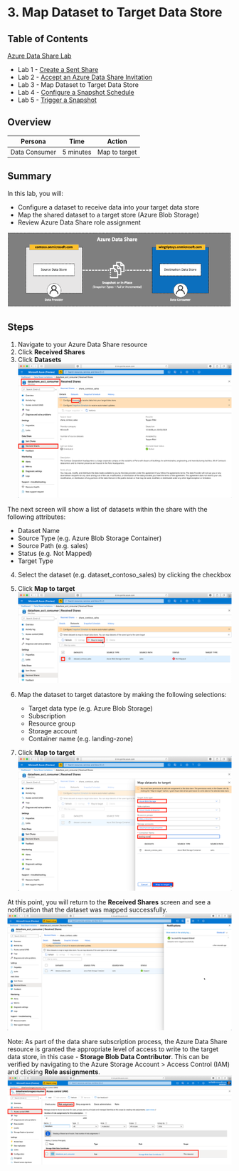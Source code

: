 # 3. Map Dataset to Target Data Store

## Table of Contents
[Azure Data Share Lab](../README.md)
* Lab 1 - [Create a Sent Share](../labs/01_create_share.md)
* Lab 2 - [Accept an Azure Data Share Invitation](../labs/02_accept_invitation.md)
* Lab 3 - Map Dataset to Target Data Store
* Lab 4 - [Configure a Snapshot Schedule](../labs/04_configure_snapshot.md)
* Lab 5 - [Trigger a Snapshot](../labs/05_trigger_snapshot.md)

## Overview
| Persona | Time | Action |
| -----  | ----- | ----- |
| Data Consumer | 5 minutes | Map to target |

## Summary
In this lab, you will:
* Configure a dataset to receive data into your target data store
* Map the shared dataset to a target store (Azure Blob Storage)
* Review Azure Data Share role assignment

![alt text](../images/azure_data_share_data_consumer.png "Azure Data Share - Data Consumer")

## Steps

1. Navigate to your Azure Data Share resource
2. Click **Received Shares**
3. Click **Datasets**
![alt text](../images/azure_data_share_configure_dataset.png "Azure Data Share - Configure Dataset")

The next screen will show a list of datasets within the share with the following attributes:
*  Dataset Name
* Source Type (e.g. Azure Blob Storage Container)
* Source Path (e.g. sales)
* Status (e.g. Not Mapped)
* Target Type

4. Select the dataset (e.g. dataset_contoso_sales) by clicking the checkbox
5. Click **Map to target**
![alt text](../images/azure_data_share_map_target.png "Azure Data Share - Configure Dataset")

6. Map the dataset to target datastore by making the following selections:
    * Target data type (e.g. Azure Blob Storage)
    * Subscription
    * Resource group
    * Storage account
    * Container name (e.g. landing-zone)
7. Click **Map to target**
![alt text](../images/azure_data_share_configure_target.png "Azure Data Share - Map to Target")

At this point, you will return to the **Received Shares** screen and see a notification that the dataset was mapped successfully.
![alt text](../images/azure_data_share_received_share_mapped.png "Azure Data Share - Mapped Dataset")

Note: As part of the data share subscription process, the Azure Data Share resource is granted the appropriate level of access to write to the target data store, in this case - **Storage Blob Data Contributor**. This can be verified by navigating to the Azure Storage Account > Access Control (IAM) and clicking **Role assignments**.
![alt text](../images/azure_data_share_received_share_role_assignment.png "Azure Data Share - Storage Blob Data Contributor")
